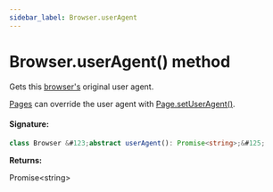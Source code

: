 ```yaml
---
sidebar_label: Browser.userAgent
---
```


# Browser.userAgent() method

Gets this [browser's](./puppeteer.browser.md) original user agent.

[Pages](./puppeteer.page.md) can override the user agent with [Page.setUserAgent()](./puppeteer.page.setuseragent.md).

#### Signature:

```typescript
class Browser &#123;abstract userAgent(): Promise<string>;&#125;
```

**Returns:**

Promise&lt;string&gt;

